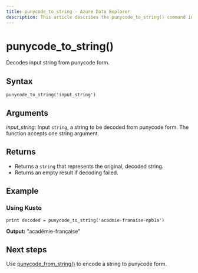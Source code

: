 ```yaml
---
title: punycode_to_string - Azure Data Explorer 
description: This article describes the punycode_to_string() command in Azure Data Explorer.
---
```


# punycode_to_string()

Decodes input string from punycode form.

## Syntax

`punycode_to_string('input_string')`

## Arguments

*input_string*: Input `string`, a string to be decoded from punycode form. The function accepts one string argument.

## Returns

* Returns a `string` that represents the original, decoded string.
* Returns an empty result if decoding failed.

## Example

### Using Kusto

``
print decoded = punycode_to_string('acadmie-franaise-npb1a')
``

**Output:**
"académie-française"

## Next steps

Use [punycode_from_string()](punycode_from_string.md) to encode a string to punycode form.